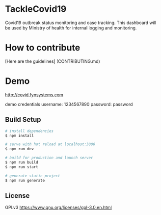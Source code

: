 # TackleCovid19

Covid19 outbreak status monitoring and case tracking.
This dashboard will be used by Ministry of health for internal logging and monitoring.

# How to contribute

[Here are the guidelines] (CONTRIBUTING.md)

# Demo

http://covid.fynsystems.com

demo credentials
username: 1234567890
password: password

## Build Setup

```bash
# install dependencies
$ npm install

# serve with hot reload at localhost:3000
$ npm run dev

# build for production and launch server
$ npm run build
$ npm run start

# generate static project
$ npm run generate
```

## License

GPLv3
https://www.gnu.org/licenses/gpl-3.0.en.html
